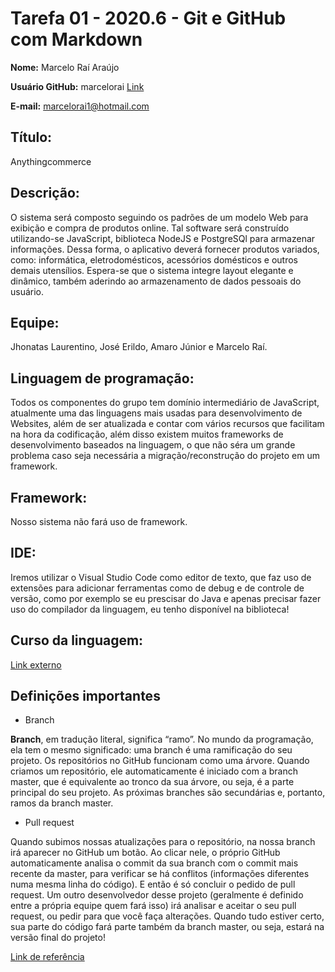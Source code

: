 # Tarefa 01 - 2020.6 - Git e GitHub com Markdown

**Nome:** Marcelo Raí Araújo

**Usuário GitHub:** marcelorai [Link](https://github.com/marcelorai)

**E-mail:** marcelorai1@hotmail.com

## Título:
Anythingcommerce

## Descrição:
O sistema será composto seguindo os padrões de um modelo Web para exibição e compra de produtos online. Tal software será construído utilizando-se JavaScript, biblioteca NodeJS e PostgreSQl para armazenar informações. Dessa forma, o aplicativo deverá fornecer produtos variados, como: informática, eletrodomésticos, acessórios domésticos e outros demais utensílios. Espera-se que o sistema integre layout elegante e dinâmico, também aderindo ao armazenamento de dados pessoais do usuário.

## Equipe:
Jhonatas Laurentino, José Erildo, Amaro Júnior e Marcelo Raí.

## Linguagem de programação:
Todos os componentes do grupo tem domínio intermediário de JavaScript, atualmente uma das linguagens mais usadas para desenvolvimento de Websites, além de ser atualizada e contar com vários recursos que facilitam na hora da codificação, além disso existem muitos frameworks de desenvolvimento baseados na linguagem, o que não séra um grande problema caso seja necessária a migração/reconstrução do projeto em um framework.

## Framework:
Nosso sistema não fará uso de framework.

## IDE:
Iremos utilizar o Visual Studio Code como editor de texto, que faz uso de extensões para adicionar ferramentas como de debug e de controle de versão, como por exemplo se eu prescisar do Java e apenas precisar fazer uso do compilador da linguagem, eu tenho disponível na biblioteca!

## Curso da linguagem:
[Link externo](https://www.cursoemvideo.com/course/javascript/)

## Definições importantes
* Branch

**Branch**, em tradução literal, significa “ramo”. No mundo da programação, ela tem o mesmo significado: uma branch é uma ramificação do seu projeto. Os repositórios no GitHub funcionam como uma árvore. Quando criamos um repositório, ele automaticamente é iniciado com a branch master, que é equivalente ao tronco da sua árvore, ou seja, é a parte principal do seu projeto. As próximas branches são secundárias e, portanto, ramos da branch master.

* Pull request

Quando subimos nossas atualizações para o repositório, na nossa branch irá aparecer no GitHub um botão. Ao clicar nele, o próprio GitHub automaticamente analisa o commit da sua branch com o commit mais recente da master, para verificar se há conflitos (informações diferentes numa mesma linha do código). E então é só concluir o pedido de pull request. Um outro desenvolvedor desse projeto (geralmente é definido entre a própria equipe quem fará isso) irá analisar e aceitar o seu pull request, ou pedir para que você faça alterações. Quando tudo estiver certo, sua parte do código fará parte também da branch master, ou seja, estará na versão final do projeto!

[Link de referência](https://medium.com/reprogramabr/entendendo-sobre-branch-e-pull-request-516aea4e364f)
